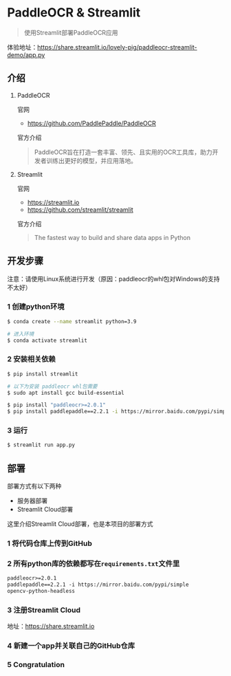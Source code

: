 # PaddleOCR & Streamlit

> 使用Streamlit部署PaddleOCR应用

体验地址：<https://share.streamlit.io/lovely-pig/paddleocr-streamlit-demo/app.py>

## 介绍

1. PaddleOCR

   官网

   - <https://github.com/PaddlePaddle/PaddleOCR>

   官方介绍

   > PaddleOCR旨在打造一套丰富、领先、且实用的OCR工具库，助力开发者训练出更好的模型，并应用落地。

2. Streamlit

   官网

   - <https://streamlit.io>
   - <https://github.com/streamlit/streamlit>

   官方介绍

   > The fastest way to build and share data apps in Python

## 开发步骤

注意：请使用Linux系统进行开发（原因：paddleocr的whl包对Windows的支持不太好）

### 1 创建python环境

```sh
$ conda create --name streamlit python=3.9

# 进入环境
$ conda activate streamlit
```

### 2 安装相关依赖

```sh
$ pip install streamlit

# 以下为安装 paddleocr whl包需要
$ sudo apt install gcc build-essential

$ pip install "paddleocr>=2.0.1"
$ pip install paddlepaddle==2.2.1 -i https://mirror.baidu.com/pypi/simple
```

### 3 运行

```sh
$ streamlit run app.py
```

## 部署

部署方式有以下两种

- 服务器部署
- Streamlit Cloud部署

这里介绍Streamlit Cloud部署，也是本项目的部署方式

### 1 将代码仓库上传到GitHub

### 2 所有python库的依赖都写在`requirements.txt`文件里

```tex
paddleocr>=2.0.1
paddlepaddle==2.2.1 -i https://mirror.baidu.com/pypi/simple
opencv-python-headless
```

### 3 注册Streamlit Cloud

地址：<https://share.streamlit.io>

### 4 新建一个app并关联自己的GitHub仓库

### 5 Congratulation
